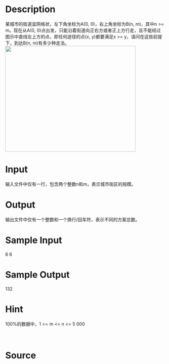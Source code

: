 
# Description

<div class="content"><div>某城市的街道呈网格状，左下角坐标为A(0, 0)，右上角坐标为B(n, m)，其中n &gt;= m。现在从A(0, 0)点出发，只能沿着街道向正右方或者正上方行走，且不能经过图示中直线左上方的点，即任何途径的点(x, y)都要满足x &gt;= y，请问在这些前提下，到达B(n, m)有多少种走法。</div>
<div><img src="/source/bzoj/3907/img/aHR0cHM6Ly9seWRzeS5jb20vSnVkZ2VPbmxpbmUvdXBsb2FkLzIwMTUwMy9mZjEoMSkucG5n.png" width="412" height="334" alt=""/></div></div>

# Input

<div class="content"><p>输入文件中仅有一行，包含两个整数n和m，表示城市街区的规模。</p>
<div></div></div>

# Output

<div class="content"><p>输出文件中仅有一个整数和一个换行/回车符，表示不同的方案总数。</p>
<div></div></div>

# Sample Input

<div class="content"><span class="sampledata">6 6</span></div>

# Sample Output

<div class="content"><span class="sampledata">132</span></div>

# Hint

<div class="content"><p></p><div>100%的数据中，1 &lt;= m &lt;= n &lt;= 5 000</div><br/>
<div></div><br/>
<p></p><p></p></div>

# Source

<div class="content"><p><a href="problemset.php?search="></a></p></div>

